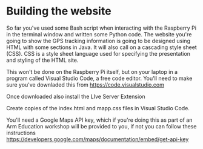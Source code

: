 # Building the website

So far you've used some Bash script when interacting with the Raspberry Pi in the terminal window and written some Python code. The website you're going to show the GPS tracking information is going to be designed using HTML with some sections in Java. It will also call on a cascading style sheet (CSS). CSS is a style sheet language used for specifying the presentation and styling of the HTML site.

This won't be done on the Raspberry Pi itself, but on your laptop in a program called Visual Studio Code, a free code editor. You'll need to make sure you've downladed this from https://code.visualstudio.com

Once downloaded also install the LIve Server Extension

Create copies of the index.html and mapp.css files in Visual Studio Code.

You'll need a Google Maps API key, which if you're doing this as part of an Arm Education workshop will be provided to you, if not you can follow these instructions https://developers.google.com/maps/documentation/embed/get-api-key





